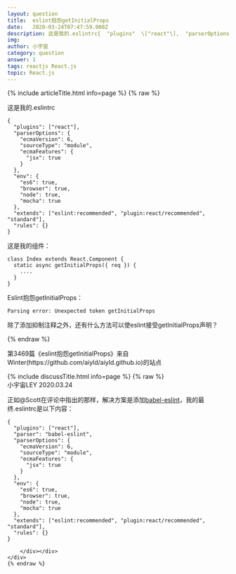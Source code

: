 ```yaml
---
layout: question
title:  eslint抱怨getInitialProps
date:   2020-03-24T07:47:59.000Z
description: 这是我的.eslintrc{  "plugins"  \["react"\],  "parserOptions"  {    "ecmaVersio...
img: 
author: 小宇宙
category: question
answer: 1
tags: reactjs React.js
topic: React.js
---
```

<div class="article-root">
  <div class="article">
    {% include articleTitle.html info=page %}
    {% raw %}
    <div class="article-content"><p><font style="vertical-align: inherit;"><font style="vertical-align: inherit;">这是我的.eslintrc</font></font></p>

<pre><code>{<font></font>
  "plugins": ["react"],<font></font>
  "parserOptions": {<font></font>
    "ecmaVersion": 6,<font></font>
    "sourceType": "module",<font></font>
    "ecmaFeatures": {<font></font>
      "jsx": true<font></font>
    }<font></font>
  },<font></font>
  "env": {<font></font>
    "es6": true,<font></font>
    "browser": true,<font></font>
    "node": true,<font></font>
    "mocha": true<font></font>
  },<font></font>
  "extends": ["eslint:recommended", "plugin:react/recommended", "standard"],<font></font>
  "rules": {}<font></font>
}<font></font>
</code></pre>

<p><font style="vertical-align: inherit;"><font style="vertical-align: inherit;">这是我的组件：</font></font></p>

<pre><code>class Index extends React.Component {<font></font>
  static async getInitialProps({ req }) {<font></font>
    ....<font></font>
  }<font></font>
}<font></font>
</code></pre>

<p><font style="vertical-align: inherit;"><font style="vertical-align: inherit;">Eslint抱怨getInitialProps：</font></font></p>

<pre><code>Parsing error: Unexpected token getInitialProps
</code></pre>

<p><font style="vertical-align: inherit;"><font style="vertical-align: inherit;">除了添加抑制注释之外，还有什么方法可以使eslint接受getInitialProps声明？</font></font></p></div>
    {% endraw %}
  </div>
  <p class="winter_mark">第3469篇《eslint抱怨getInitialProps》来自Winter(https://github.com/aiyld/aiyld.github.io)的站点</p>
  <div class="discuss-wrapper">
    {% include discussTitle.html info=page %}
    {% raw %}
    <div class="discuss-list">
    <div class="discuss-item">
        <div class="discuss-parent">
          <div class="discuss-meta">
            <span class="discuss-user">小宇宙LEY</span>
            <span class="discuss-time">2020.03.24</span>
          </div>
          <div class="discuss-comment"><p><font style="vertical-align: inherit;"><font style="vertical-align: inherit;">正如@Scott在评论中指出的那样，解决方案是添加</font></font><a href="https://github.com/babel/babel-eslint" rel="nofollow noreferrer"><font style="vertical-align: inherit;"><font style="vertical-align: inherit;">babel-eslint</font></font></a><font style="vertical-align: inherit;"><font style="vertical-align: inherit;">，我的最终.eslintrc是以下内容：</font></font></p>

<pre><code>{<font></font>
  "plugins": ["react"],<font></font>
  "parser": "babel-eslint",<font></font>
  "parserOptions": {<font></font>
    "ecmaVersion": 6,<font></font>
    "sourceType": "module",<font></font>
    "ecmaFeatures": {<font></font>
      "jsx": true<font></font>
    }<font></font>
  },<font></font>
  "env": {<font></font>
    "es6": true,<font></font>
    "browser": true,<font></font>
    "node": true,<font></font>
    "mocha": true<font></font>
  },<font></font>
  "extends": ["eslint:recommended", "plugin:react/recommended", "standard"],<font></font>
  "rules": {}<font></font>
}<font></font>
</code></pre></div>
        </div></div>
    </div>
    {% endraw %}
  </div>
<div>
